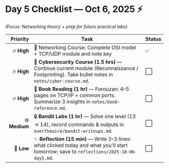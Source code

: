 # Day 5 Checklist — Oct 6, 2025 ⚡

*(Focus: Networking theory + prep for future practical labs)*

| Priority | Task                                                                                                                         | Status |
| -------: | ---------------------------------------------------------------------------------------------------------------------------- | ------ |
|  🔥 **High** | 🧠 Networking Course: Complete OSI model + TCP/UDP module and note key | ✅ |
| 🔥 **High** | 🧠 **Cybersecurity Course (1.5 hrs)** — Continue current module (Reconnaissance / Footprinting). Take bullet notes in `notes/cyber-course.md`. | ⬜ |
| 🔥 **High** | 📘 **Book Reading (1 hr)** — Forouzan: 4–5 pages on TCP/IP + common ports. Summarize 3 insights in `notes/book-reference.md`. | ⬜ |
| ⚙️ **Medium** | 🔒 **Bandit Labs (1 hr)** — Solve one level (13 → 14), record commands & outputs in `overthewire/bandit-writeups.md`. | ⬜ |
| 🌙 **Low** | ✨ **Reflection (15 min)** — Write 2–3 lines: what clicked today and what you'll start tomorrow; save to `reflections/2025-10-06-day5.md`. | ⬜ |
